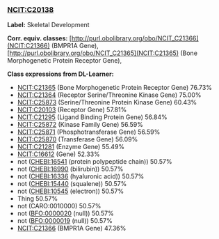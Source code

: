 
### [NCIT:C20138](http://purl.obolibrary.org/obo/NCIT_C20138)
**Label:** Skeletal Development

**Corr. equiv. classes:** [http://purl.obolibrary.org/obo/NCIT_C21366](NCIT:C21366) (BMPR1A Gene), [http://purl.obolibrary.org/obo/NCIT_C21365](NCIT:C21365) (Bone Morphogenetic Protein Receptor Gene), 

**Class expressions from DL-Learner:**

- [NCIT:C21365](http://purl.obolibrary.org/obo/NCIT_C21365) (Bone Morphogenetic Protein Receptor Gene) 76.73%
- [NCIT:C21364](http://purl.obolibrary.org/obo/NCIT_C21364) (Receptor Serine/Threonine Kinase Gene) 75.00%
- [NCIT:C25873](http://purl.obolibrary.org/obo/NCIT_C25873) (Serine/Threonine Protein Kinase Gene) 60.43%
- [NCIT:C20103](http://purl.obolibrary.org/obo/NCIT_C20103) (Receptor Gene) 57.81%
- [NCIT:C21295](http://purl.obolibrary.org/obo/NCIT_C21295) (Ligand Binding Protein Gene) 56.84%
- [NCIT:C25872](http://purl.obolibrary.org/obo/NCIT_C25872) (Kinase Family Gene) 56.59%
- [NCIT:C25871](http://purl.obolibrary.org/obo/NCIT_C25871) (Phosphotransferase Gene) 56.59%
- [NCIT:C25870](http://purl.obolibrary.org/obo/NCIT_C25870) (Transferase Gene) 56.09%
- [NCIT:C21281](http://purl.obolibrary.org/obo/NCIT_C21281) (Enzyme Gene) 55.49%
- [NCIT:C16612](http://purl.obolibrary.org/obo/NCIT_C16612) (Gene) 52.33%
- not ([CHEBI:16541](http://purl.obolibrary.org/obo/CHEBI_16541) (protein polypeptide chain)) 50.57%
- not ([CHEBI:16990](http://purl.obolibrary.org/obo/CHEBI_16990) (bilirubin)) 50.57%
- not ([CHEBI:16336](http://purl.obolibrary.org/obo/CHEBI_16336) (hyaluronic acid)) 50.57%
- not ([CHEBI:15440](http://purl.obolibrary.org/obo/CHEBI_15440) (squalene)) 50.57%
- not ([CHEBI:10545](http://purl.obolibrary.org/obo/CHEBI_10545) (electron)) 50.57%
- Thing 50.57%
- not (CARO:0010000) 50.57%
- not ([BFO:0000020](http://purl.obolibrary.org/obo/BFO_0000020) (null)) 50.57%
- not ([BFO:0000019](http://purl.obolibrary.org/obo/BFO_0000019) (null)) 50.57%
- [NCIT:C21366](http://purl.obolibrary.org/obo/NCIT_C21366) (BMPR1A Gene) 47.36%


